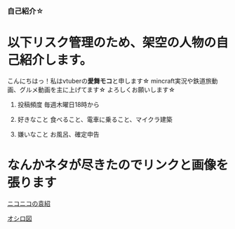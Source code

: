### 自己紹介☆

# 以下リスク管理のため、架空の人物の自己紹介します。
こんにちはっ！私はvtuberの**愛舞モコ**と申します☆
mincraft実況や鉄道旅動画、グルメ動画を主に上げてます☆
よろしくお願いします☆

1. 投稿頻度
   毎週木曜日18時から

2. 好きなこと
   食べること、電車に乗ること、マイクラ建築
3. 嫌いなこと
   お風呂、確定申告
      
# なんかネタが尽きたのでリンクと画像を張ります
[ニコニコの袁紹](https://dic.nicovideo.jp/a/%E8%A2%81%E7%B4%B9)

[オシロ図](./image_3.jpg)